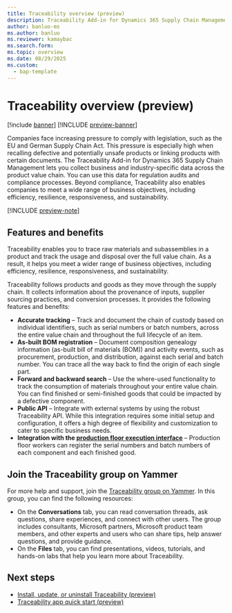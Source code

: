 ```yaml
---
title: Traceability overview (preview)
description: Traceability Add-in for Dynamics 365 Supply Chain Management enables you to trace raw materials and subassemblies in a product and track the usage and disposal over the full value chain. 
author: banluo-ms
ms.author: banluo
ms.reviewer: kamaybac
ms.search.form: 
ms.topic: overview
ms.date: 08/29/2025
ms.custom: 
  - bap-template
---
```

# Traceability overview (preview)

[!include [banner](../includes/banner.md)]
[!INCLUDE [preview-banner](~/../shared-content/shared/preview-includes/preview-banner.md)]
<!-- KFM: Preview until further notice -->

Companies face increasing pressure to comply with legislation, such as the EU and German Supply Chain Act. This pressure is especially high when recalling defective and potentially unsafe products or linking products with certain documents. The Traceability Add-in for Dynamics 365 Supply Chain Management lets you collect business and industry-specific data across the product value chain. You can use this data for regulation audits and compliance processes. Beyond compliance, Traceability also enables companies to meet a wide range of business objectives, including efficiency, resilience, responsiveness, and sustainability.

[!INCLUDE [preview-note](~/../shared-content/shared/preview-includes/preview-note-d365.md)]

## Features and benefits

Traceability enables you to trace raw materials and subassemblies in a product and track the usage and disposal over the full value chain. As a result, it helps you meet a wider range of business objectives, including efficiency, resilience, responsiveness, and sustainability.

Traceability follows products and goods as they move through the supply chain. It collects information about the provenance of inputs, supplier sourcing practices, and conversion processes. It provides the following features and benefits:

- **Accurate tracking** – Track and document the chain of custody based on individual identifiers, such as serial numbers or batch numbers, across the entire value chain and throughout the full lifecycle of an item.
- **As-built BOM registration** – Document composition genealogy information (as-built bill of materials (BOM)) and activity events, such as procurement, production, and distribution, against each serial and batch number. You can trace all the way back to find the origin of each single part.
- **Forward and backward search** – Use the where-used functionality to track the consumption of materials throughout your entire value chain. You can find finished or semi-finished goods that could be impacted by a defective component.
- **Public API** – Integrate with external systems by using the robust Traceability API. While this integration requires some initial setup and configuration, it offers a high degree of flexibility and customization to cater to specific business needs.
- **Integration with the [production floor execution interface](../production-control/production-floor-execution-use.md)** – Production floor workers can register the serial numbers and batch numbers of each component and each finished good.

## Join the Traceability group on Yammer

For more help and support, join the [Traceability group on Yammer](https://www.yammer.com/dynamicsaxfeedbackprograms/#/threads/inGroup?type=in_group&feedId=129953431552&view=all). In this group, you can find the following resources:

- On the **Conversations** tab, you can read conversation threads, ask questions, share experiences, and connect with other users. The group includes consultants, Microsoft partners, Microsoft product team members, and other experts and users who can share tips, help answer questions, and provide guidance.
- On the **Files** tab, you can find presentations, videos, tutorials, and hands-on labs that help you learn more about Traceability.

## Next steps

- [Install, update, or uninstall Traceability (preview)](developer/traceability-install.md)
- [Traceability app quick start (preview)](traceability-app-quick-start.md)